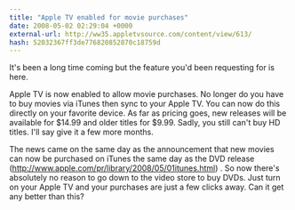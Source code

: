 ```yaml
---
title: "Apple TV enabled for movie purchases"
date: 2008-05-02 02:29:04 +0000
external-url: http://ww35.appletvsource.com/content/view/613/
hash: 52032367ff3de776820852870c18759d
---
```


It's been a long time coming but the feature you'd been requesting for is here.


Apple TV is now enabled to allow movie purchases.  No longer do you have to buy movies via iTunes then sync to your Apple TV.  You can now do this directly on your favorite device.  As far as pricing goes, new releases will be available for $14.99 and older titles for $9.99.  Sadly, you still can't buy HD titles.  I'll say give it a few more months. 


The news came on the same day as the announcement that new movies can now be purchased on iTunes the same day as the DVD release (http://www.apple.com/pr/library/2008/05/01itunes.html) .  So now there's absolutely no reason to go down to the video store to buy DVDs.  Just turn on your Apple TV and your purchases are just a few clicks away.  Can it get any better than this?
